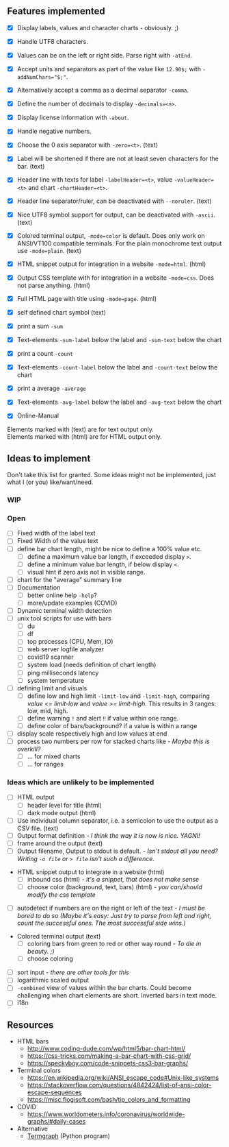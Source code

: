 ## Features implemented

* [X] Display labels, values and character charts - obviously. ;)
* [X] Handle UTF8 characters.
* [X] Values can be on the left or right side. Parse right with `-atEnd`.
* [X] Accept units and separators as part of the value like `12.90$;` with `-addNumChars="$;"`.
* [X] Alternatively accept a comma as a decimal separator `-comma`.
* [X] Define the number of decimals to display `-decimals=<n>`.
* [X] Display license information with `-about`.
* [X] Handle negative numbers.
* [X] Choose the 0 axis separator with `-zero=<t>`. (text)
* [X] Label will be shortened if there are not at least seven characters for the bar. (text)
* [X] Header line with texts for label `-labelHeader=<t>`, value `-valueHeader=<t>` and chart `-chartHeader=<t>`.
* [X] Header line separator/ruler, can be deactivated with `--noruler`. (text)
* [X] Nice UTF8 symbol support for output, can be deactivated with `-ascii`. (text)
* [X] Colored terminal output, `-mode=color` is default. Does only work on ANSI/VT100 compatible terminals. For the plain monochrome text output use `-mode=plain`. (text)
* [X] HTML snippet output for integration in a website `-mode=html`. (html)
* [X] Output CSS template with for integration in a website `-mode=css`. Does not parse anything. (html)
* [X] Full HTML page with title using `-mode=page`. (html)
* [X] self defined chart symbol (text)
* [X] print a sum `-sum`
* [X] Text-elements `-sum-label` below the label and `-sum-text` below the chart
* [X] print a count `-count`
* [X] Text-elements `-count-label` below the label and `-count-text` below the chart
* [X] print a average `-average`
* [X] Text-elements `-avg-label` below the label and `-avg-text` below the chart
* [X] Online-Manual


Elements marked with (text) are for text output only. \
Elements marked with (html) are for HTML output only.

## Ideas to implement

Don't take this list for granted. 
Some ideas might not be implemented, 
just what I (or you) like/want/need.

### WIP 



### Open 

* [ ] Fixed width of the label text
* [ ] Fixed Width of the value text
* [ ] define bar chart length, might be nice to define a 100% value etc.
  * [ ] define a maximum value bar length, if exceeded display `>`.
  * [ ] define a minimum value bar length, if below display `<`.
  * [ ] visual hint if zero axis not in visible range.
* [ ] chart for the "average" summary line
* [ ] Documentation
  * [ ] better online help `-help`?
  * [ ] more/update examples (COVID)
* [ ] Dynamic terminal width detection
* [ ] unix tool scripts for use with bars
  * [ ] du
  * [ ] df
  * [ ] top processes (CPU, Mem, IO)
  * [ ] web server logfile analyzer
  * [ ] covid19 scanner
  * [ ] system load (needs definition of chart length)
  * [ ] ping milliseconds latency
  * [ ] system temperature
* [ ] defining limit and visuals
  * [ ] define low and high limit `-limit-low` and `-limit-high`, comparing *value <= limit-low* and *value >= limit-high*. This results in 3 ranges: low, mid, high.
  * [ ] define warning `!` and alert `‼` if value  within one range.
  * [ ] define color of bars/background? if a value is within a range
* [ ] display scale respectively high and low values at end
* [ ] process two numbers per row for stacked charts like  *- Maybe this is overkill?*
  * [ ] ... for mixed charts
  * [ ] ... for ranges

### Ideas which are unlikely to be implemented 

* [ ] HTML output
  * [ ] header level for title (html)
  * [ ] dark mode output (html) 
* [ ] Use individual column separator, i.e. a semicolon to use the output as a CSV file. (text)
* [ ] Output format definition *- I think the way it is now is nice. YAGNI!*
* [ ] frame around the output (text)
* [ ] Output filename, Output to stdout is default. *- Isn't stdout all you need? Writing `-o file` or `> file` isn't such a difference.*
* HTML snippet output to integrate in a website (html)
  * [ ] inbound css (html) *- it's a snippet, that does not make sense*
  * [ ] choose color (background, text, bars) (html) *- you can/should modify the css template*
* [ ] autodetect if numbers are on the right or left of the text *- I must be bored to do so (Maybe it's easy: Just try to parse from left and right, count the successful ones. The most successful side wins.)*
* Colored terminal output (text)
  * [ ] coloring bars from green to red or other way round *- To die in beauty. ;)*
  * [ ] choose coloring
* [ ] sort input *- there are other tools for this*
* [ ] logarithmic scaled output
* [ ] `-combined` view of values within the bar charts. Could become challenging when chart elements are short. Inverted bars in text mode.
* [ ] i18n

## Resources

* HTML bars
  * http://www.coding-dude.com/wp/html5/bar-chart-html/
  * https://css-tricks.com/making-a-bar-chart-with-css-grid/
  * https://speckyboy.com/code-snippets-css3-bar-graphs/
* Terminal colors
  * https://en.wikipedia.org/wiki/ANSI_escape_code#Unix-like_systems
  * https://stackoverflow.com/questions/4842424/list-of-ansi-color-escape-sequences
  * https://misc.flogisoft.com/bash/tip_colors_and_formatting
* COVID
  * https://www.worldometers.info/coronavirus/worldwide-graphs/#daily-cases
* Alternative
  * [Termgraph](https://github.com/mkaz/termgraph) (Python program)
  
